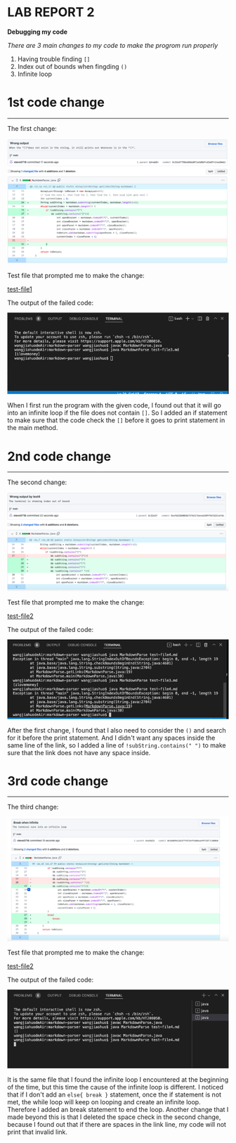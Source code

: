 # LAB REPORT 2
**Debugging my code**

*There are 3 main changes to my code to make the progrom run properly*

1. Having trouble finding `[]`
2. Index out of bounds when fingding `()`
3. Infinite loop

# 1st code change

***

The first change:

![change1](change1.png)

Test file that prompted me to make the change:

[test-file1](test-file1.md)

The output of the failed code:

![Output](Symptom1.png)

When I first run the program with the given code, I found out that it will go into an infinite loop if the file does not contain `[]`. So I added an if statement to make sure that the code check the `[]` before it goes to print statement in the main method.

# 2nd code change

***

The second change:

![change2](change2.png)

Test file that prompted me to make the change:

[test-file2](test-file2.md)

The output of the failed code:

![Output](Symptom2.png)

After the first change, I found that I also need to consider the `()` and search for it before the print statement. And I didn't want any spaces inside the same line of the link, so I added a line of `!subString.contains(" ")` to make sure that the link does not have any space inside.


# 3rd code change

***

The third change:

![change3](change3.png)

Test file that prompted me to make the change:

[test-file2](test-file2.md)

The output of the failed code:

![Output](Symptom3.png)

It is the same file that I found the infinite loop I encountered at the beginning of the time, but this time the cause of the infinite loop is different. I noticed that if I don't add an `else{ break }` statement, once the if statement is not met, the while loop will keep on looping and create an infinite loop. Therefore I added an break statement to end the loop. Another change that I made beyond this is that I deleted the space check in the second change, because I found out that if there are spaces in the link line, my code will not print that invalid link.